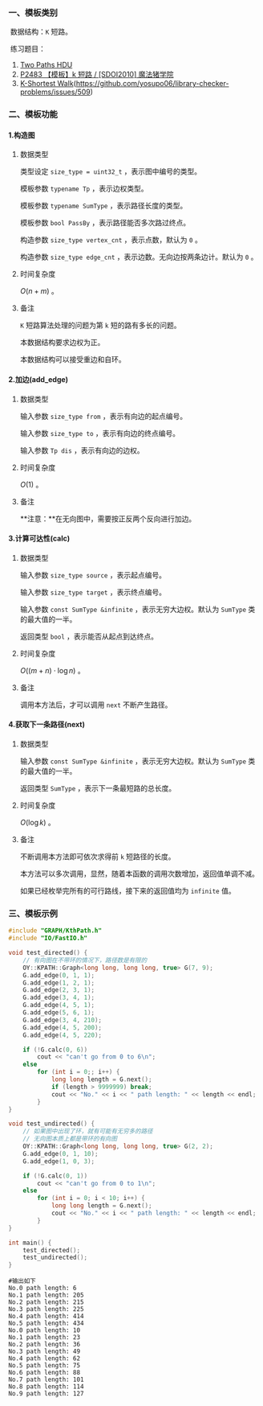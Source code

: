 ### 一、模板类别

​	数据结构：`K` 短路。

​	练习题目：

1. [Two Paths HDU](https://acm.hdu.edu.cn/showproblem.php?pid=6181)
2. [P2483 【模板】k 短路 / [SDOI2010] 魔法猪学院](https://www.luogu.com.cn/problem/P2483)
3. [K-Shortest Walk](https://judge.yosupo.jp/problem/k_shortest_walk)(https://github.com/yosupo06/library-checker-problems/issues/509)

### 二、模板功能

#### 1.构造图

1. 数据类型

   类型设定 `size_type = uint32_t` ，表示图中编号的类型。

   模板参数 `typename Tp` ，表示边权类型。
   
   模板参数 `typename SumType` ，表示路径长度的类型。

   模板参数 `bool PassBy` ，表示路径能否多次路过终点。

   构造参数 `size_type vertex_cnt` ，表示点数，默认为 `0` 。
   
   构造参数 `size_type edge_cnt` ，表示边数。无向边按两条边计。默认为 `0` 。
   
2. 时间复杂度

   $O(n+m)$ 。

3. 备注

    `K` 短路算法处理的问题为第 `k` 短的路有多长的问题。

   本数据结构要求边权为正。
   
   本数据结构可以接受重边和自环。


#### 2.加边(add_edge)

1. 数据类型

   输入参数 `size_type from`​ ，表示有向边的起点编号。

   输入参数 `size_type to` ，表示有向边的终点编号。

   输入参数 `Tp dis` ，表示有向边的边权。

2. 时间复杂度

   $O(1)$ 。

3. 备注

   **注意：**在无向图中，需要按正反两个反向进行加边。

#### 3.计算可达性(calc)

1. 数据类型

   输入参数 `size_type source` ，表示起点编号。

   输入参数 `size_type target` ，表示终点编号。

   输入参数 `const SumType &infinite` ，表示无穷大边权。默认为 `SumType` 类的最大值的一半。

   返回类型 `bool` ，表示能否从起点到达终点。

2. 时间复杂度

   $O((m+n)\cdot\log n)$ 。

3. 备注

   调用本方法后，才可以调用 `next` 不断产生路径。

#### 4.获取下一条路径(next)

1. 数据类型

   输入参数 `const SumType &infinite` ，表示无穷大边权。默认为 `SumType` 类的最大值的一半。

   返回类型 `SumType` ，表示下一条最短路的总长度。

2. 时间复杂度

   $O(\log k)$ 。
   
3. 备注

   不断调用本方法即可依次求得前 `k` 短路径的长度。

   本方法可以多次调用，显然，随着本函数的调用次数增加，返回值单调不减。

   如果已经枚举完所有的可行路线，接下来的返回值均为 `infinite` 值。

### 三、模板示例

```c++
#include "GRAPH/KthPath.h"
#include "IO/FastIO.h"

void test_directed() {
    // 有向图在不带环的情况下，路径数是有限的
    OY::KPATH::Graph<long long, long long, true> G(7, 9);
    G.add_edge(0, 1, 1);
    G.add_edge(1, 2, 1);
    G.add_edge(2, 3, 1);
    G.add_edge(3, 4, 1);
    G.add_edge(4, 5, 1);
    G.add_edge(5, 6, 1);
    G.add_edge(3, 4, 210);
    G.add_edge(4, 5, 200);
    G.add_edge(4, 5, 220);

    if (!G.calc(0, 6))
        cout << "can't go from 0 to 6\n";
    else
        for (int i = 0;; i++) {
            long long length = G.next();
            if (length > 9999999) break;
            cout << "No." << i << " path length: " << length << endl;
        }
}

void test_undirected() {
    // 如果图中出现了环，就有可能有无穷多的路径
    // 无向图本质上都是带环的有向图
    OY::KPATH::Graph<long long, long long, true> G(2, 2);
    G.add_edge(0, 1, 10);
    G.add_edge(1, 0, 3);

    if (!G.calc(0, 1))
        cout << "can't go from 0 to 1\n";
    else
        for (int i = 0; i < 10; i++) {
            long long length = G.next();
            cout << "No." << i << " path length: " << length << endl;
        }
}

int main() {
    test_directed();
    test_undirected();
}
```

```
#输出如下
No.0 path length: 6
No.1 path length: 205
No.2 path length: 215
No.3 path length: 225
No.4 path length: 414
No.5 path length: 434
No.0 path length: 10
No.1 path length: 23
No.2 path length: 36
No.3 path length: 49
No.4 path length: 62
No.5 path length: 75
No.6 path length: 88
No.7 path length: 101
No.8 path length: 114
No.9 path length: 127

```


